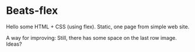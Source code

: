# Beats-flex

Hello some HTML + CSS (using flex). Static, one page from simple web site. 

A way for improving: 
Still, there has some space on the last row image. Ideas?
